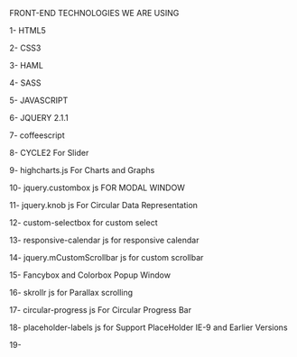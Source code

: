 FRONT-END TECHNOLOGIES WE ARE USING 

1- HTML5

2- CSS3

3- HAML

4- SASS

5- JAVASCRIPT

6- JQUERY 2.1.1

7- coffeescript

8- CYCLE2 For Slider

9- highcharts.js For Charts and Graphs

10- jquery.custombox js FOR MODAL WINDOW

11- jquery.knob js For Circular Data Representation

12- custom-selectbox for custom select 

13- responsive-calendar js for responsive calendar

14- jquery.mCustomScrollbar js for custom scrollbar

15- Fancybox and Colorbox Popup Window

16- skrollr js for Parallax scrolling 

17- circular-progress js For Circular Progress Bar

18- placeholder-labels js for Support PlaceHolder IE-9 and Earlier Versions

19- 
